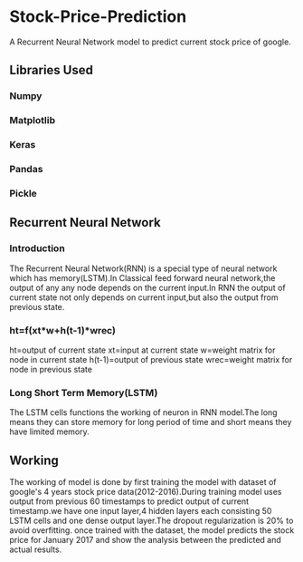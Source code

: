 # Stock-Price-Prediction
A Recurrent Neural Network model to predict current stock price of google.
## Libraries Used
### Numpy
### Matplotlib
### Keras
### Pandas
### Pickle
## Recurrent Neural Network
### Introduction
The Recurrent Neural Network(RNN) is a special type of neural network which has memory(LSTM).In Classical feed forward neural network,the output of any any node depends on the current input.In RNN the output of current state not only depends on current input,but also the output from previous state.
### ht=f(xt*w+h(t-1)*wrec)
ht=output of current state
xt=input at current state
w=weight matrix for node in current state
h(t-1)=output of previous state
wrec=weight matrix for node in previous state
### Long Short Term Memory(LSTM)
The LSTM cells functions the working of neuron in RNN model.The long means they can store memory for long period of time and short means they have limited memory.
## Working 
The working of model is done by first training the model with dataset of google's 4 years stock price data(2012-2016).During training model uses output from previous 60 timestamps to predict output of current timestamp.we have one input layer,4 hidden layers each consisting 50 LSTM cells and one dense output layer.The dropout regularization is 20% to avoid overfitting.
once trained with the dataset, the model predicts the stock price for January 2017 and show the analysis between the predicted and actual results.
